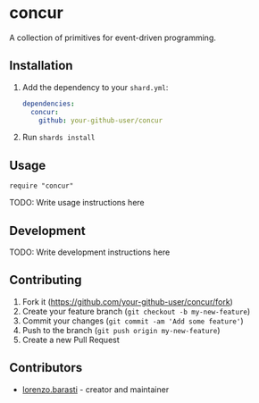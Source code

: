 # concur

A collection of primitives for event-driven programming.

## Installation

1. Add the dependency to your `shard.yml`:

   ```yaml
   dependencies:
     concur:
       github: your-github-user/concur
   ```

2. Run `shards install`

## Usage

```crystal
require "concur"
```

TODO: Write usage instructions here

## Development

TODO: Write development instructions here

## Contributing

1. Fork it (<https://github.com/your-github-user/concur/fork>)
2. Create your feature branch (`git checkout -b my-new-feature`)
3. Commit your changes (`git commit -am 'Add some feature'`)
4. Push to the branch (`git push origin my-new-feature`)
5. Create a new Pull Request

## Contributors

- [lorenzo.barasti](https://github.com/your-github-user) - creator and maintainer
